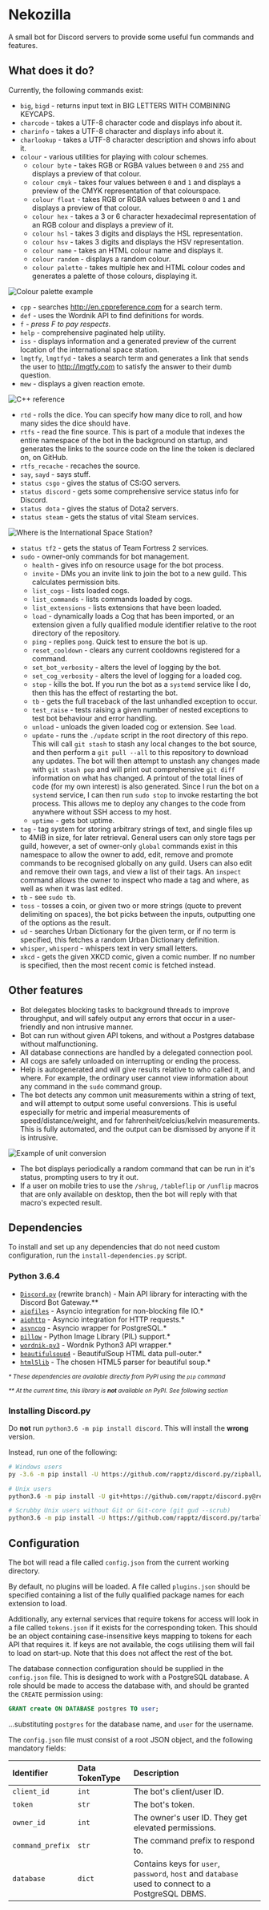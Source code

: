 # Nekozilla
A small bot for Discord servers to provide some useful fun commands and features.

## What does it do?

Currently, the following commands exist:

- `big`, `bigd` - returns input text in BIG LETTERS WITH COMBINING KEYCAPS.
- `charcode` - takes a UTF-8 character code and displays info about it.
- `charinfo` - takes a UTF-8 character and displays info about it.
- `charlookup` - takes a UTF-8 character description and shows info about it.
- `colour` - various utilities for playing with colour schemes.
    - `colour byte` - takes RGB or RGBA values between `0` and `255` and displays a
        preview of that colour.
    - `colour cmyk` - takes four values between `0` and `1` and displays a preview of
        the CMYK representation of that colourspace.
    - `colour float` - takes RGB or RGBA values between `0` and `1` and displays a 
        preview of that colour.
    - `colour hex` - takes a 3 or 6 character hexadecimal representation of an RGB
        colour and displays a preview of it.
    - `colour hsl` - takes 3 digits and displays the HSL representation.
    - `colour hsv` - takes 3 digits and displays the HSV representation.
    - `colour name` - takes an HTML colour name and displays it.
    - `colour random` - displays a random colour.
    - `colour palette` - takes multiple hex and HTML colour codes and generates a
        palette of those colours, displaying it.

![Colour palette example](palette.PNG)
        
- `cpp` - searches http://en.cppreference.com for a search term.
- `def` - uses the Wordnik API to find definitions for words.
- `f` - _press F to pay respects._
- `help` - comprehensive paginated help utility.
- `iss` - displays information and a generated preview of the current location of the
    international space station.
- `lmgtfy`, `lmgtfyd` - takes a search term and generates a link that sends the user to
    http://lmgtfy.com to satisfy the answer to their dumb question. 
- `mew` - displays a given reaction emote.

![C++ reference](malloc.PNG)

- `rtd` - rolls the dice. You can specify how many dice to roll, and how many sides the
    dice should have.
- `rtfs` - read the fine source. This is part of a module that indexes the entire
    namespace of the bot in the background on startup, and generates the links to the
    source code on the line the token is declared on, on GitHub.
- `rtfs_recache` - recaches the source.
- `say`, `sayd` - says stuff.
- `status csgo` - gives the status of CS:GO servers.
- `status discord` - gets some comprehensive service status info for Discord.
- `status dota` - gives the status of Dota2 servers.
- `status steam` - gets the status of vital Steam services.

![Where is the International Space Station?](iss.PNG)

- `status tf2` - gets the status of Team Fortress 2 services.
- `sudo` - owner-only commands for bot management.
    - `health` - gives info on resource usage for the bot process.
    - `invite` - DMs you an invite link to join the bot to a new guild. This calculates
        permission bits.
    - `list_cogs` - lists loaded cogs.
    - `list_commands` - lists commands loaded by cogs.
    - `list_extensions` - lists extensions that have been loaded.
    - `load` - dynamically loads a Cog that has been imported, or an extension given
        a fully qualified module identifier relative to the root directory of the
        repository.
    - `ping` - replies `pong`. Quick test to ensure the bot is up.
    - `reset_cooldown` - clears any current cooldowns registered for a command.
    - `set_bot_verbosity` - alters the level of logging by the bot.
    - `set_cog_verbosity` - alters the level of logging for a loaded cog.
    - `stop` - kills the bot. If you run the bot as a `systemd` service like I do, then
        this has the effect of restarting the bot.
    - `tb` - gets the full traceback of the last unhandled exception to occur.
    - `test_raise` - tests raising a given number of nested exceptions to test bot
        behaviour and error handling.
    - `unload` - unloads the given loaded cog or extension. See `load`.
    - `update` - runs the `./update` script in the root directory of this repo. This
        will call `git stash` to stash any local changes to the bot source, and then
        perform a `git pull --all` to this repository to download any updates. The
        bot will then attempt to unstash any changes made with `git stash pop` and 
        will print out comprehensive `git diff` information on what has changed. A 
        printout of the total lines of code (for my own interest) is also generated.
        Since I run the bot on a `systemd` service, I can then run `sudo stop` to 
        invoke restarting the bot process. This allows me to deploy any changes to
        the code from anywhere without SSH access to my host.
    - `uptime` - gets bot uptime.
- `tag` - tag system for storing arbitrary strings of text, and single files up to 4MiB
    in size, for later retrieval. General users can only store tags per guild, however,
    a set of owner-only `global` commands exist in this namespace to allow the owner
    to add, edit, remove and promote commands to be recognised globally on any guild.
    Users can also edit and remove their own tags, and view a list of their tags. An
    `inspect` command allows the owner to inspect who made a tag and where, as well as
    when it was last edited.
- `tb` - see `sudo tb`.
- `toss` - tosses a coin, or given two or more strings (quote to prevent delimiting on 
    spaces), the bot picks between the inputs, outputting one of the options as the
    result.
- `ud` - searches Urban Dictionary for the given term, or if no term is specified,
    this fetches a random Urban Dictionary definition.
- `whisper`, `whisperd` - whispers text in very small letters.
- `xkcd` - gets the given XKCD comic, given a comic number. If no number is specified,
    then the most recent comic is fetched instead.

## Other features

- Bot delegates blocking tasks to background threads to improve throughput, and will
    safely output any errors that occur in a user-friendly and non intrusive manner.
- Bot can run without given API tokens, and without a Postgres database without
    malfunctioning.
- All database connections are handled by a delegated connection pool.
- All cogs are safely unloaded on interrupting or ending the process.
- Help is autogenerated and will give results relative to who called it, and where.
    For example, the ordinary user cannot view information about any command in the
    `sudo` command group.
- The bot detects any common unit measurements within a string of text, and will
    attempt to output some useful conversions. This is useful especially for
    metric and imperial measurements of speed/distance/weight, and for 
    fahrenheit/celcius/kelvin measurements. This is fully automated, and the output
    can be dismissed by anyone if it is intrusive.
    
![Example of unit conversion](conv.png)    
    
- The bot displays periodically a random command that can be run in it's status,
    prompting users to try it out.
- If a user on mobile tries to use the `/shrug`, `/tableflip` or `/unflip` macros
    that are only available on desktop, then the bot will reply with that macro's 
    expected result.

## Dependencies

To install and set up any dependencies that do not need custom configuration, run the `install-dependencies.py` script.

### Python 3.6.4
- [`Discord.py`](https://github.com/rapptz/discord.py/tree/rewrite) (rewrite branch) - Main API library for interacting 
    with the Discord Bot Gateway.\*\*
- [`aiofiles`](https://github.com/Tinche/aiofiles) - Asyncio integration for non-blocking file IO.\*
- [`aiohttp`](https://github.com/aio-libs/aiohttp) - Asyncio integration for HTTP requests.\*
- [`asyncpg`](https://github.com/MagicStack/asyncpg) - Asyncio wrapper for PostgreSQL.\*
- [`pillow`](https://pillow.readthedocs.io/en/5.0.0/) - Python Image Library (PIL) support.\*
- [`wordnik-py3`](https://github.com/wordnik/wordnik-python3) - Wordnik Python3 API wrapper.\*
- [`beautifulsoup4`](https://www.crummy.com/software/BeautifulSoup/) - BeautifulSoup HTML data pull-outer.\*
- [`html5lib`](https://html5lib.readthedocs.io/en/latest/) - The chosen HTML5 parser for beautiful soup.\*

<small>*\* These dependencies are available directly from PyPI using the `pip` command*</small>

<small>*\*\* At the current time, this library is __not__ available on PyPI. See following section*</small>

### Installing Discord.py

Do __not__ run `python3.6 -m pip install discord`. This will install the __wrong__ version.

Instead, run one of the following:
```bash
# Windows users
py -3.6 -m pip install -U https://github.com/rapptz/discord.py/zipball/rewrite

# Unix users
python3.6 -m pip install -U git+https://github.com/rapptz/discord.py@rewrite

# Scrubby Unix users without Git or Git-core (git gud --scrub)
python3.6 -m pip install -U https://github.com/rapptz/discord.py/tarball/rewrite
```

## Configuration

The bot will read a file called `config.json` from the current working directory.

By default, no plugins will be loaded. A file called `plugins.json` should be specified 
containing a list of the fully qualified package names for each extension to load.

Additionally, any external services that require tokens for access will look in a file
called `tokens.json` if it exists for the corresponding token. This should be an object
containing case-insensitive keys mapping to tokens for each API that requires it. If 
keys are not available, the cogs utilising them will fail to load on start-up. Note that
this does not affect the rest of the bot.

The database connection configuration should be supplied in the `config.json` file. This
is designed to work with a PostgreSQL database. A role should be made to access the
database with, and should be granted the `CREATE` permission using:

```sql
GRANT create ON DATABASE postgres TO user;
```

...substituting `postgres` for the database name, and `user` for the username.

The `config.json` file must consist of a root JSON object, and the following mandatory fields:

| Identifier | Data TokenType | Description |                              
| :-- | :-- | :-- |
| `client_id` | `int` | The bot's client/user ID. |
| `token` | `str` | The bot's token. |
| `owner_id` | `int` | The owner's user ID. They get elevated permissions. |
| `command_prefix` | `str` | The command prefix to respond to. |
| `database` | `dict` | Contains keys for `user`, `password`, `host` and `database` used to connect to a PostgreSQL DBMS. |
